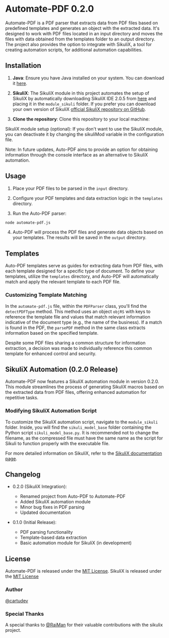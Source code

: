 # Automate-PDF 0.2.0

Automate-PDF is a PDF parser that extracts data from PDF files based on predefined templates and generates an object with the extracted data. It's designed to work with PDF files located in an input directory and moves the files with data obtained from the templates folder to an output directory. The project also provides the option to integrate with SikuliX, a tool for creating automation scripts, for additional automation capabilities.


## Installation

1. **Java**: Ensure you have Java installed on your system. You can download it [here](https://www.java.com/en/download/).

2. **SikuliX**: The SikuliX module in this project automates the setup of SikuliX by automatically downloading SikuliX IDE 2.0.5 from [here](https://launchpad.net/sikuli/+milestone/2.0.5) and placing it in the `module_sikuli` folder. If you prefer you can download your own version of SikuliX [official SikuliX repository on GitHub](https://github.com/RaiMan/SikuliX1).

3. **Clone the repository**: Clone this repository to your local machine:

SikuliX module setup (optional): If you don't want to use the SikuliX module, you can deactivate it by changing the sikuliMod variable in the configuration file.

Note: In future updates, Auto-PDF aims to provide an option for obtaining information through the console interface as an alternative to SikuliX automation.

## Usage

1. Place your PDF files to be parsed in the `input` directory.

2. Configure your PDF templates and data extraction logic in the `templates` directory.

3. Run the Auto-PDF parser:

```bash
node automate-pdf.js
```

4. Auto-PDF will process the PDF files and generate data objects based on your templates. The results will be saved in the `output` directory.

## Templates

Auto-PDF templates serve as guides for extracting data from PDF files, with each template designed for a specific type of document. To define your templates, utilize the `templates` directory, and Auto-PDF will automatically match and apply the relevant template to each PDF file.

### Customizing Template Matching

In the `automate-pdf.js` file, within the `PDFParser` class, you'll find the `detectPDFType` method. This method uses an object `objRS` with keys to reference the template file and values that match relevant information indicative of the document type (e.g., the name of the business). If a match is found in the PDF, the `parsePDF` method in the same class extracts information based on the specified template.

Despite some PDF files sharing a common structure for information extraction, a decision was made to individually reference this common template for enhanced control and security.


## SikuliX Automation (0.2.0 Release)

Automate-PDF now features a SikuliX automation module in version 0.2.0. This module streamlines the process of generating SikuliX macros based on the extracted data from PDF files, offering enhanced automation for repetitive tasks.

### Modifying SikuliX Automation Script

To customize the SikuliX automation script, navigate to the `module_sikuli` folder. Inside, you will find the `sikuli_model_base` folder containing the Python script `sikuli_model_base.py`. It is recommended not to change the filename, as the compressed file must have the same name as the script for Sikuli to function properly with the executable file.

For more detailed information on SikuliX, refer to the [SikuliX documentation page](https://sikulix-2014.readthedocs.io/).


## Changelog

- 0.2.0 (SikuliX Integration):

  - Renamed project from Auto-PDF to Automate-PDF
  - Added SikuliX automation module
  - Minor bug fixes in PDF parsing
  - Updated documentation

- 0.1.0 (Initial Release):
  - PDF parsing functionality
  - Template-based data extraction
  - Basic automation module for SikuliX (in development)

## License

Automate-PDF is released under the [MIT License](LICENSE).
SikuliX is released under the [MIT License](LICENSE)

### Author

[@cartudev](https://github.com/cartudev/)

### Special Thanks

A special thanks to [@RaiMan](https://github.com/RaiMan) for their valuable contributions with the sikulix project.
